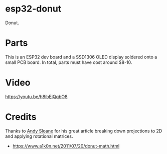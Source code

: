 # esp32-donut
Donut.

# Parts
This is an ESP32 dev board and a SSD1306 OLED display soldered onto a small PCB board. In total, parts must have cost around $8-10.

# Video
https://youtu.be/h8ibEiQqbO8

# Credits

Thanks to [Andy Sloane](https://www.a1k0n.net/) for his great article breaking down projections to 2D and applying rotational matrices.
- https://www.a1k0n.net/2011/07/20/donut-math.html
